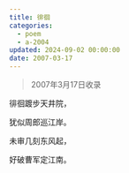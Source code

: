 ```yaml
---
title: 徘徊
categories:
  - poem
  - a-2004
updated: 2024-09-02 00:00:00
date: 2007-03-17
---
```


> 2007年3月17日收录

徘徊踱步天井院，

犹似周郎巡江岸。

未审几刻东风起，

好破曹军定江南。